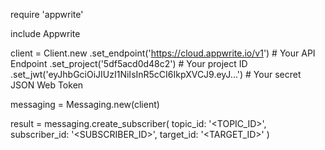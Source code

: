 require 'appwrite'

include Appwrite

client = Client.new
    .set_endpoint('https://cloud.appwrite.io/v1') # Your API Endpoint
    .set_project('5df5acd0d48c2') # Your project ID
    .set_jwt('eyJhbGciOiJIUzI1NiIsInR5cCI6IkpXVCJ9.eyJ...') # Your secret JSON Web Token

messaging = Messaging.new(client)

result = messaging.create_subscriber(
    topic_id: '<TOPIC_ID>',
    subscriber_id: '<SUBSCRIBER_ID>',
    target_id: '<TARGET_ID>'
)
